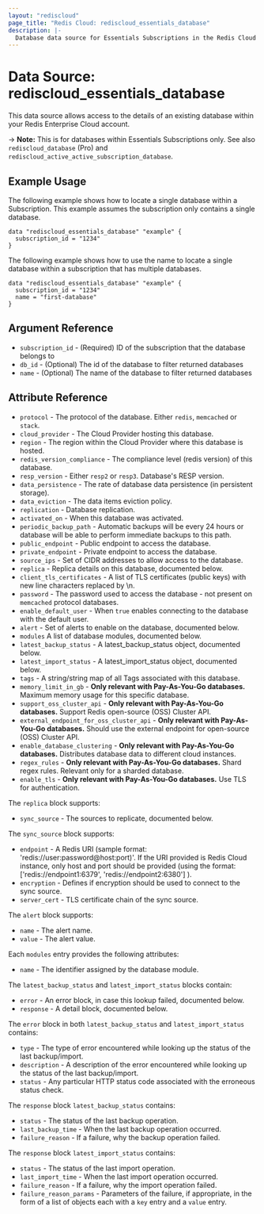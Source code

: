 ```yaml
---
layout: "rediscloud"
page_title: "Redis Cloud: rediscloud_essentials_database"
description: |-
  Database data source for Essentials Subscriptions in the Redis Cloud Terraform provider.
---
```


# Data Source: rediscloud_essentials_database

This data source allows access to the details of an existing database within your Redis Enterprise Cloud account.

-> **Note:** This is for databases within Essentials Subscriptions only. See also `rediscloud_database` (Pro) and `rediscloud_active_active_subscription_database`.

## Example Usage

The following example shows how to locate a single database within a Subscription.  This example assumes the subscription only contains a single database.

```hcl-terraform
data "rediscloud_essentials_database" "example" {
  subscription_id = "1234"
}
```

The following example shows how to use the name to locate a single database within a subscription that has multiple databases.

```hcl-terraform
data "rediscloud_essentials_database" "example" {
  subscription_id = "1234"
  name = "first-database"
}
```

## Argument Reference

* `subscription_id` - (Required) ID of the subscription that the database belongs to
* `db_id` - (Optional) The id of the database to filter returned databases
* `name` - (Optional) The name of the database to filter returned databases

## Attribute Reference

* `protocol` - The protocol of the database. Either `redis`, `memcached` or `stack`.
* `cloud_provider` - The Cloud Provider hosting this database.
* `region` - The region within the Cloud Provider where this database is hosted.
* `redis_version_compliance` - The compliance level (redis version) of this database.
* `resp_version` - Either `resp2` or `resp3`. Database's RESP version.
* `data_persistence` - The rate of database data persistence (in persistent storage).
* `data_eviction` - The data items eviction policy.
* `replication` - Database replication.
* `activated_on` - When this database was activated.
* `periodic_backup_path` - Automatic backups will be every 24 hours or database will be able to perform immediate backups to this path.
* `public_endpoint` - Public endpoint to access the database.
* `private_endpoint` - Private endpoint to access the database.
* `source_ips` - Set of CIDR addresses to allow access to the database.
* `replica` - Replica details on this database, documented below.
* `client_tls_certificates` - A list of TLS certificates (public keys) with new line characters replaced by \n.
* `password` - The password used to access the database - not present on `memcached` protocol databases.
* `enable_default_user` - When `true` enables connecting to the database with the default user.
* `alert` - Set of alerts to enable on the database, documented below.
* `modules` A list of database modules, documented below.
* `latest_backup_status` - A latest_backup_status object, documented below.
* `latest_import_status` - A latest_import_status object, documented below.
* `tags` - A string/string map of all Tags associated with this database.
* `memory_limit_in_gb` - **Only relevant with Pay-As-You-Go databases.** Maximum memory usage for this specific database.
* `support_oss_cluster_api` - **Only relevant with Pay-As-You-Go databases.** Support Redis open-source (OSS) Cluster API.
* `external_endpoint_for_oss_cluster_api` - **Only relevant with Pay-As-You-Go databases.** Should use the external endpoint for open-source (OSS) Cluster API.
* `enable_database_clustering` - **Only relevant with Pay-As-You-Go databases.** Distributes database data to different cloud instances.
* `regex_rules` - **Only relevant with Pay-As-You-Go databases.** Shard regex rules. Relevant only for a sharded database.
* `enable_tls` - **Only relevant with Pay-As-You-Go databases.** Use TLS for authentication.

The `replica` block supports:

* `sync_source` - The sources to replicate, documented below.

The `sync_source` block supports:

* `endpoint` - A Redis URI (sample format: 'redis://user:password@host:port)'. If the URI provided is Redis Cloud instance, only host and port should be provided (using the format: ['redis://endpoint1:6379', 'redis://endpoint2:6380'] ).
* `encryption` - Defines if encryption should be used to connect to the sync source.
* `server_cert` - TLS certificate chain of the sync source.

The `alert` block supports:

* `name` - The alert name.
* `value` - The alert value.

Each `modules` entry provides the following attributes:

* `name` - The identifier assigned by the database module.

The `latest_backup_status` and `latest_import_status` blocks contain:

* `error` - An error block, in case this lookup failed, documented below.
* `response` - A detail block, documented below.

The `error` block in both `latest_backup_status` and `latest_import_status` contains:

* `type` - The type of error encountered while looking up the status of the last backup/import.
* `description` - A description of the error encountered while looking up the status of the last backup/import.
* `status` - Any particular HTTP status code associated with the erroneous status check.

The `response` block `latest_backup_status` contains:

* `status` - The status of the last backup operation.
* `last_backup_time` - When the last backup operation occurred.
* `failure_reason` - If a failure, why the backup operation failed.

The `response` block `latest_import_status` contains:

* `status` - The status of the last import operation.
* `last_import_time` - When the last import operation occurred.
* `failure_reason` - If a failure, why the import operation failed.
* `failure_reason_params` - Parameters of the failure, if appropriate, in the form of a list of objects each with a `key` entry and a `value` entry.
